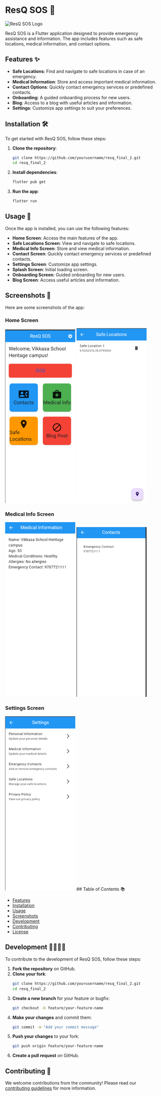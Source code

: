 # ResQ SOS 🚨

![ResQ SOS Logo](path/to/logo.png)

ResQ SOS is a Flutter application designed to provide emergency assistance and information. The app includes features such as safe locations, medical information, and contact options.


## Features ✨

- **Safe Locations**: Find and navigate to safe locations in case of an emergency.
- **Medical Information**: Store and access important medical information.
- **Contact Options**: Quickly contact emergency services or predefined contacts.
- **Onboarding**: A guided onboarding process for new users.
- **Blog**: Access to a blog with useful articles and information.
- **Settings**: Customize app settings to suit your preferences.

## Installation 🛠️

To get started with ResQ SOS, follow these steps:

1. **Clone the repository**:
    ```sh
    git clone https://github.com/yourusername/resq_final_2.git
    cd resq_final_2
    ```

2. **Install dependencies**:
    ```sh
    flutter pub get
    ```

3. **Run the app**:
    ```sh
    flutter run
    ```

## Usage 🚀

Once the app is installed, you can use the following features:

- **Home Screen**: Access the main features of the app.
- **Safe Locations Screen**: View and navigate to safe locations.
- **Medical Info Screen**: Store and view medical information.
- **Contact Screen**: Quickly contact emergency services or predefined contacts.
- **Settings Screen**: Customize app settings.
- **Splash Screen**: Initial loading screen.
- **Onboarding Screen**: Guided onboarding for new users.
- **Blog Screen**: Access useful articles and information.

## Screenshots 📸

Here are some screenshots of the app:

### Home Screen
<img src="assets/1.png" alt="Home Screen" width="45%"/> <img src="assets/6.png" alt="Safe Locations Screen" width="45%"/>

### Medical Info Screen
<img src="assets/3.png" alt="Medical Info Screen" width="45%"/> <img src="assets/4.png" alt="Contact Screen" width="45%"/>

### Settings Screen
<img src="assets/7.png" alt="Settings Screen" width="45%"/>
## Table of Contents 📚

- [Features](#features)
- [Installation](#installation)
- [Usage](#usage)
- [Screenshots](#screenshots)
- [Development](#development)
- [Contributing](#contributing)
- [License](#license)

## Development 👩‍💻👨‍💻

To contribute to the development of ResQ SOS, follow these steps:

1. **Fork the repository** on GitHub.
2. **Clone your fork**:
    ```sh
    git clone https://github.com/yourusername/resq_final_2.git
    cd resq_final_2
    ```
3. **Create a new branch** for your feature or bugfix:
    ```sh
    git checkout -b feature/your-feature-name
    ```
4. **Make your changes** and commit them:
    ```sh
    git commit -m "Add your commit message"
    ```
5. **Push your changes** to your fork:
    ```sh
    git push origin feature/your-feature-name
    ```
6. **Create a pull request** on GitHub.

## Contributing 🤝

We welcome contributions from the community! Please read our [contributing guidelines](CONTRIBUTING.md) for more information.

